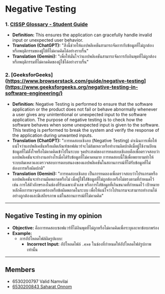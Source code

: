 # Negative Testing

### 1. [CISSP Glossary - Student Guide](https://www.isc2.org/certifications/cissp/cissp-student-glossary#n)
- **Definition:** This ensures the application can gracefully handle invalid input or unexpected user behavior.
- **Translation (ChatGPT):** "สิ่งนี้ช่วยให้แอปพลิเคชันสามารถจัดการกับข้อมูลที่ไม่ถูกต้องหรือพฤติกรรมของผู้ใช้ที่ไม่คาดคิดได้อย่างราบรื่น"
- **Translation (Gemini):** "เพื่อให้มั่นใจว่าแอปพลิเคชันสามารถจัดการกับอินพุตที่ไม่ถูกต้องหรือพฤติกรรมที่ไม่คาดคิดของผู้ใช้ได้อย่างราบรื่น"

### 2. [GeeksforGeeks](https://www.browserstack.com/guide/negative-testing](https://www.geeksforgeeks.org/negative-testing-in-software-engineering/)
- **Definition:** Negative Testing is performed to ensure that the software application or the product does not fail or behave abnormally whenever a user gives any unintentional or unexpected input to the software application. The purpose of negative testing is to check how the software behaves when some unexpected input is given to the software. This testing is performed to break the system and verify the response of the application during unwanted inputs.
- **Translation (ChatGPT):** "การทดสอบเชิงลบ (Negative Testing) ดำเนินการเพื่อให้แน่ใจว่าแอปพลิเคชันหรือผลิตภัณฑ์ซอฟต์แวร์จะไม่ล้มเหลวหรือทำงานผิดปกติเมื่อผู้ใช้งานป้อนข้อมูลที่ไม่ตั้งใจหรือไม่คาดคิดเข้าไปในระบบ จุดประสงค์ของการทดสอบเชิงลบคือเพื่อตรวจสอบว่าแอปพลิเคชันจะทำงานอย่างไรเมื่อได้รับข้อมูลที่ไม่คาดหมาย การทดสอบนี้ใช้เพื่อพยายามทำให้ระบบล้มเหลวและตรวจสอบการตอบสนองของแอปพลิเคชันในสถานการณ์ที่ได้รับข้อมูลที่ไม่ต้องการหรือผิดปกติ"
- **Translation (Gemini):** "การทดสอบเชิงลบ เป็นการทดลองเพื่อตรวจสอบว่าโปรแกรมหรือแอปพลิเคชันจะทำงานผิดพลาดหรือไม่ เมื่อผู้ใช้ใส่ข้อมูลที่ไม่ถูกต้องหรือไม่ตรงตามที่กำหนดไว้ เช่น การใส่ตัวอักษรลงในช่องที่รับเฉพาะตัวเลข หรือการใส่ข้อมูลที่เกินขนาดที่กำหนดไว้ เป้าหมายหลักคือการหาจุดบกพร่องหรือข้อผิดพลาดในระบบ เพื่อให้แน่ใจว่าโปรแกรมจะสามารถทำงานได้อย่างถูกต้องและมีเสถียรภาพ แม้ในสถานการณ์ที่ไม่คาดคิด"

---

## Negative Testing in my opinion

- **Objective:** คือการทดสอบซอฟแวร์ที่ได้อินพุตที่ไม่ถูกหรือไม่คาดคิดเพื่อระบุและหาข้อบกพร่อง
- **Example:** 
  - การอัปโหลดไฟล์ผิดรูปแบบ:
    - **Incorrect Input:** อัปโหลดไฟล์ `.exe` ในช่องที่กำหนดให้อัปโหลดไฟล์รูปภาพเท่านั้น

---
      
## Members
- 6530200797 Valid Namvilai
- [6530200843 Saharat Onnom](https://Saharat4444.github.io/negative-testing)
